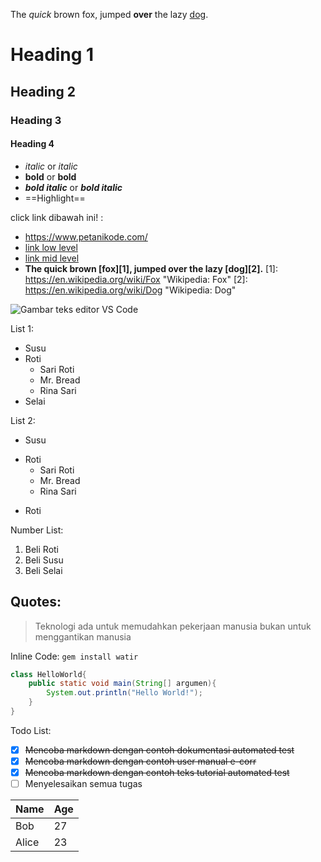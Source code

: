 The *quick* brown fox, jumped **over** the lazy [dog](https://en.wikipedia.org/wiki/Dog).

# Heading 1
## Heading 2
### Heading 3
#### Heading 4

- *italic* or _italic_
- **bold** or __bold__
- ***bold italic*** or ___bold italic___
- ==Highlight==

click link dibawah ini! :
- https://www.petanikode.com/
- [link low level](https://ghost.org/changelog/markdown/)
- [link mid level](https://ghost.org/changelog/markdown/ "click link ini untuk belajar markdown !")
- **The quick brown [fox][1], jumped over the lazy [dog][2].**
 [1]: https://en.wikipedia.org/wiki/Fox "Wikipedia: Fox"
 [2]: https://en.wikipedia.org/wiki/Dog "Wikipedia: Dog"

![Gambar teks editor VS Code](https://www.petanikode.com/img/markdown/markdown-vscode.png)

List 1:
* Susu
* Roti
	* Sari Roti
	* Mr. Bread
	* Rina Sari
* Selai

List 2:
* Susu
- Roti
	* Sari Roti
	- Mr. Bread
	+ Rina Sari
+ Roti

Number List:
1. Beli Roti
2. Beli Susu
3. Beli Selai

Quotes:
-------
> Teknologi ada untuk memudahkan pekerjaan manusia bukan untuk menggantikan manusia

Inline Code:
`gem install watir`
```java
class HelloWorld{
    public static void main(String[] argumen){
        System.out.println("Hello World!");
    }
}
```

Todo List:
- [x] ~~Mencoba markdown dengan contoh dokumentasi automated test~~
- [x] ~~Mencoba markdown dengan contoh user manual e-corr~~
- [x] ~~Mencoba markdown dengan contoh teks tutorial automated test~~
- [ ] Menyelesaikan semua tugas

| Name  | Age |
| ----- | --- |
| Bob   | 27  |
| Alice | 23  |